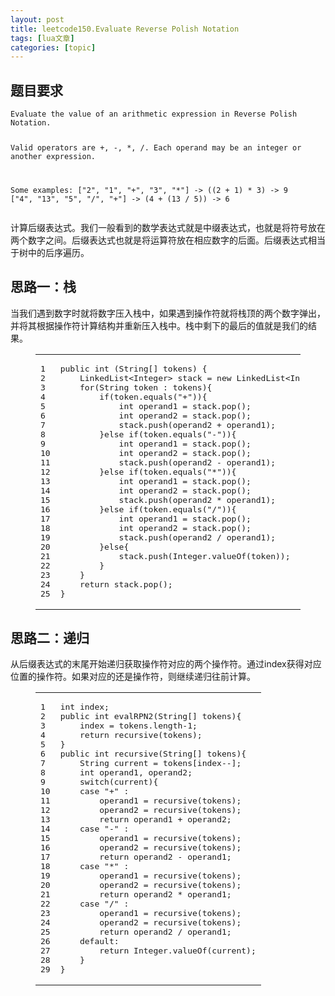 ```yaml
---
layout: post
title: leetcode150.Evaluate Reverse Polish Notation 
tags: [lua文章]
categories: [topic]
---
```

<h2 id="题目要求"><a href="#题目要求" class="headerlink" title="题目要求"></a>题目要求</h2><pre><code>Evaluate the value of an arithmetic expression in Reverse Polish Notation.

Valid operators are +, -, *, /. Each operand may be an integer or another expression.

Some examples:
  [&#34;2&#34;, &#34;1&#34;, &#34;+&#34;, &#34;3&#34;, &#34;*&#34;] -&gt; ((2 + 1) * 3) -&gt; 9
  [&#34;4&#34;, &#34;13&#34;, &#34;5&#34;, &#34;/&#34;, &#34;+&#34;] -&gt; (4 + (13 / 5)) -&gt; 6
</code></pre><p>计算后缀表达式。我们一般看到的数学表达式就是中缀表达式，也就是将符号放在两个数字之间。后缀表达式也就是将运算符放在相应数字的后面。后缀表达式相当于树中的后序遍历。<br/></p>
<h2 id="思路一：栈"><a href="#思路一：栈" class="headerlink" title="思路一：栈"></a>思路一：栈</h2><p>当我们遇到数字时就将数字压入栈中，如果遇到操作符就将栈顶的两个数字弹出，并将其根据操作符计算结构并重新压入栈中。栈中剩下的最后的值就是我们的结果。<br/></p><figure class="highlight java"><table><tbody><tr><td class="gutter"><pre><span class="line">1</span><br/><span class="line">2</span><br/><span class="line">3</span><br/><span class="line">4</span><br/><span class="line">5</span><br/><span class="line">6</span><br/><span class="line">7</span><br/><span class="line">8</span><br/><span class="line">9</span><br/><span class="line">10</span><br/><span class="line">11</span><br/><span class="line">12</span><br/><span class="line">13</span><br/><span class="line">14</span><br/><span class="line">15</span><br/><span class="line">16</span><br/><span class="line">17</span><br/><span class="line">18</span><br/><span class="line">19</span><br/><span class="line">20</span><br/><span class="line">21</span><br/><span class="line">22</span><br/><span class="line">23</span><br/><span class="line">24</span><br/><span class="line">25</span><br/></pre></td><td class="code"><pre><span class="line"><span class="function"><span class="keyword">public</span> <span class="keyword">int</span> <span class="params">(String[] tokens)</span> </span>{</span><br/><span class="line">    LinkedList&lt;Integer&gt; stack = <span class="keyword">new</span> LinkedList&lt;Integer&gt;();</span><br/><span class="line">    <span class="keyword">for</span>(String token : tokens){</span><br/><span class="line">        <span class="keyword">if</span>(token.equals(<span class="string">&#34;+&#34;</span>)){</span><br/><span class="line">            <span class="keyword">int</span> operand1 = stack.pop();</span><br/><span class="line">            <span class="keyword">int</span> operand2 = stack.pop();</span><br/><span class="line">            stack.push(operand2 + operand1);</span><br/><span class="line">        }<span class="keyword">else</span> <span class="keyword">if</span>(token.equals(<span class="string">&#34;-&#34;</span>)){</span><br/><span class="line">            <span class="keyword">int</span> operand1 = stack.pop();</span><br/><span class="line">            <span class="keyword">int</span> operand2 = stack.pop();</span><br/><span class="line">            stack.push(operand2 - operand1);</span><br/><span class="line">        }<span class="keyword">else</span> <span class="keyword">if</span>(token.equals(<span class="string">&#34;*&#34;</span>)){</span><br/><span class="line">            <span class="keyword">int</span> operand1 = stack.pop();</span><br/><span class="line">            <span class="keyword">int</span> operand2 = stack.pop();</span><br/><span class="line">            stack.push(operand2 * operand1);</span><br/><span class="line">        }<span class="keyword">else</span> <span class="keyword">if</span>(token.equals(<span class="string">&#34;/&#34;</span>)){</span><br/><span class="line">            <span class="keyword">int</span> operand1 = stack.pop();</span><br/><span class="line">            <span class="keyword">int</span> operand2 = stack.pop();</span><br/><span class="line">            stack.push(operand2 / operand1);</span><br/><span class="line">        }<span class="keyword">else</span>{</span><br/><span class="line">            stack.push(Integer.valueOf(token));</span><br/><span class="line">        }</span><br/><span class="line">    }</span><br/><span class="line">    <span class="keyword">return</span> stack.pop();</span><br/><span class="line">}</span><br/></pre></td></tr></tbody></table></figure><p></p>
<h2 id="思路二：递归"><a href="#思路二：递归" class="headerlink" title="思路二：递归"></a>思路二：递归</h2><p>从后缀表达式的末尾开始递归获取操作符对应的两个操作符。通过index获得对应位置的操作符。如果对应的还是操作符，则继续递归往前计算。<br/></p><figure class="highlight java"><table><tbody><tr><td class="gutter"><pre><span class="line">1</span><br/><span class="line">2</span><br/><span class="line">3</span><br/><span class="line">4</span><br/><span class="line">5</span><br/><span class="line">6</span><br/><span class="line">7</span><br/><span class="line">8</span><br/><span class="line">9</span><br/><span class="line">10</span><br/><span class="line">11</span><br/><span class="line">12</span><br/><span class="line">13</span><br/><span class="line">14</span><br/><span class="line">15</span><br/><span class="line">16</span><br/><span class="line">17</span><br/><span class="line">18</span><br/><span class="line">19</span><br/><span class="line">20</span><br/><span class="line">21</span><br/><span class="line">22</span><br/><span class="line">23</span><br/><span class="line">24</span><br/><span class="line">25</span><br/><span class="line">26</span><br/><span class="line">27</span><br/><span class="line">28</span><br/><span class="line">29</span><br/></pre></td><td class="code"><pre><span class="line"><span class="keyword">int</span> index;</span><br/><span class="line"><span class="function"><span class="keyword">public</span> <span class="keyword">int</span> <span class="title">evalRPN2</span><span class="params">(String[] tokens)</span></span>{</span><br/><span class="line">    index = tokens.length-<span class="number">1</span>;</span><br/><span class="line">    <span class="keyword">return</span> recursive(tokens);</span><br/><span class="line">} </span><br/><span class="line"><span class="function"><span class="keyword">public</span> <span class="keyword">int</span> <span class="title">recursive</span><span class="params">(String[] tokens)</span></span>{</span><br/><span class="line">    String current = tokens[index--];</span><br/><span class="line">    <span class="keyword">int</span> operand1, operand2;</span><br/><span class="line">    <span class="keyword">switch</span>(current){</span><br/><span class="line">    <span class="keyword">case</span> <span class="string">&#34;+&#34;</span> : </span><br/><span class="line">        operand1 = recursive(tokens);</span><br/><span class="line">        operand2 = recursive(tokens);</span><br/><span class="line">        <span class="keyword">return</span> operand1 + operand2;</span><br/><span class="line">    <span class="keyword">case</span> <span class="string">&#34;-&#34;</span> :</span><br/><span class="line">        operand1 = recursive(tokens);</span><br/><span class="line">        operand2 = recursive(tokens);</span><br/><span class="line">        <span class="keyword">return</span> operand2 - operand1;</span><br/><span class="line">    <span class="keyword">case</span> <span class="string">&#34;*&#34;</span> :</span><br/><span class="line">        operand1 = recursive(tokens);</span><br/><span class="line">        operand2 = recursive(tokens);</span><br/><span class="line">        <span class="keyword">return</span> operand2 * operand1;</span><br/><span class="line">    <span class="keyword">case</span> <span class="string">&#34;/&#34;</span> :</span><br/><span class="line">        operand1 = recursive(tokens);</span><br/><span class="line">        operand2 = recursive(tokens);</span><br/><span class="line">        <span class="keyword">return</span> operand2 / operand1;</span><br/><span class="line">    <span class="keyword">default</span>:</span><br/><span class="line">        <span class="keyword">return</span> Integer.valueOf(current);</span><br/><span class="line">    }</span><br/><span class="line">}</span><br/></pre></td></tr></tbody></table></figure><p></p>
